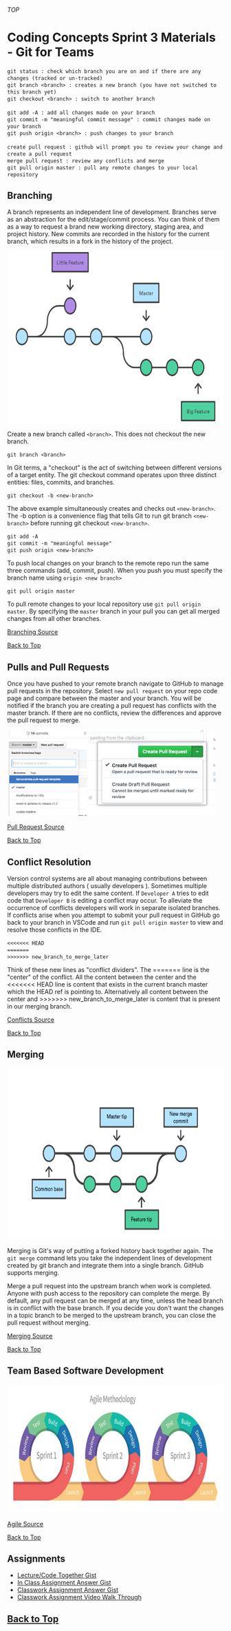 ###### TOP
# Coding Concepts Sprint 3 Materials - Git for Teams

```
git status : check which branch you are on and if there are any changes (tracked or un-tracked)
git branch <branch> : creates a new branch (you have not switched to this branch yet)
git checkout <branch> : switch to another branch

git add -A : add all changes made on your branch
git commit -m "meaningful commit message" : commit changes made on your branch
git push origin <branch> : push changes to your branch

create pull request : github will prompt you to review your change and create a pull request
merge pull request : review any conflicts and merge
git pull origin master : pull any remote changes to your local repository
```
<!-- ## GitHub and Teams

[Back to Top](#TOP) -->
## Branching
A branch represents an independent line of development. Branches serve as an abstraction for the edit/stage/commit process. You can think of them as a way to request a brand new working directory, staging area, and project history. New commits are recorded in the history for the current branch, which results in a fork in the history of the project.

<img src="img/01.svg" width="auto" height="400"/>

Create a new branch called `<branch>`. This does not checkout the new branch.
````
git branch <branch>
````
In Git terms, a "checkout" is the act of switching between different versions of a target entity. The git checkout command operates upon three distinct entities: files, commits, and branches.
````
git checkout -b <new-branch>
````
The above example simultaneously creates and checks out `<new-branch>`. The -b option is a convenience flag that tells Git to run git branch `<new-branch>` before running git checkout `<new-branch>`.
```
git add -A
git commit -m "meaningful message"
git push origin <new-branch>
```
To push local changes on your branch to the remote repo run the same three commands (add, commit, push). When you push you must specify the branch name using `origin <new branch>`
```
git pull origin master
```
To pull remote changes to your local repository use `git pull origin master`. By specifying the `master` branch in your pull you can get all merged changes from all other branches.

[Branching Source](https://www.atlassian.com/git/tutorials/using-branches)

[Back to Top](#TOP)
## Pulls and Pull Requests
Once you have pushed to your remote branch navigate to GitHub to manage pull requests in the repository. Select `new pull request` on your repo code page and compare between the master and your branch. You will be notified if the branch you are creating a pull request has conflicts with the master branch. If there are no conflicts, review the differences and approve the pull request to merge. 

<img src="img/branch-dropdown.png" width="auto" height="200"/>
<img src="img/pullrequest-send.png" width="auto" height="200"/>

[Pull Request Source](https://help.github.com/en/github/collaborating-with-issues-and-pull-requests/proposing-changes-to-your-work-with-pull-requests)

[Back to Top](#TOP)
## Conflict Resolution

Version control systems are all about managing contributions between multiple distributed authors ( usually developers ). Sometimes multiple developers may try to edit the same content. If `Developer A` tries to edit code that `Developer B` is editing a conflict may occur. To alleviate the occurrence of conflicts developers will work in separate isolated branches. If conflicts arise when you attempt to submit your pull request in GitHub go back to your branch in VSCode and run `git pull origin master` to view and resolve those conflicts in the IDE.
```
<<<<<<< HEAD
=======
>>>>>>> new_branch_to_merge_later
```
Think of these new lines as "conflict dividers". The ======= line is the "center" of the conflict. All the content between the center and the <<<<<<< HEAD line is content that exists in the current branch master which the HEAD ref is pointing to. Alternatively all content between the center and >>>>>>> new_branch_to_merge_later is content that is present in our merging branch.

[Conflicts Source](https://www.atlassian.com/git/tutorials/using-branches/merge-conflicts)

[Back to Top](#TOP)
## Merging
<img src="img/Branch-1.png" width="auto" height="400"/>

Merging is Git's way of putting a forked history back together again. The `git merge` command lets you take the independent lines of development created by git branch and integrate them into a single branch. GitHub supports merging.

Merge a pull request into the upstream branch when work is completed. Anyone with push access to the repository can complete the merge. By default, any pull request can be merged at any time, unless the head branch is in conflict with the base branch. If you decide you don't want the changes in a topic branch to be merged to the upstream branch, you can close the pull request without merging.

 [Merging Source](https://www.atlassian.com/git/tutorials/using-branches/git-checkout)

[Back to Top](#TOP)
## Team Based Software Development

<img src="img/agileSDLC.png" width="auto" height="300"/>

[Agile Source](https://www.atlassian.com/agile/teams)

[Back to Top](#TOP)
<!-- ## Tags and Releases

[Back to Top](#TOP)
## Stashing

[Back to Top](#TOP) -->
## Assignments
* [Lecture/Code Together Gist](https://gist.github.com/autumn-ragland/bf788bf1d2b997f41924c3967acb1e1f#file-lecture-md)
* [In Class Assignment Answer Gist](https://gist.github.com/autumn-ragland/bf788bf1d2b997f41924c3967acb1e1f#file-ic-js)
* [Classwork Assignment Answer Gist](https://gist.github.com/autumn-ragland/bf788bf1d2b997f41924c3967acb1e1f#file-cw-js)
* [Classwork Assignment Video Walk Through](#)

## [Back to Top](#TOP)